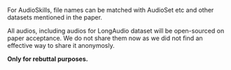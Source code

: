 For AudioSkills, file names can be matched with AudioSet etc and other datasets mentioned in the paper.

All audios, including audios for LongAudio dataset will be open-sourced on paper acceptance. We do not share them now as we did not find an effective way to share it anonymosly. 

**Only for rebuttal purposes.**
